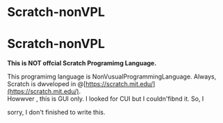 # Scratch-nonVPL

# Scratch-nonVPL

  **This is NOT offcial Scratch Programimg Language.**

This programimg language is NonVusualProgrammingLanguage.
Always, Scratch is dwveloped in @[https://scratch.mit.edu/](https://scratch.mit.edu/).  
Howwver , this is GUI only. I looked for CUI but I couldn'fibnd it.
So, I


sorry, I don't finished to write this.

